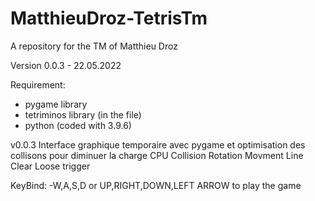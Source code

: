 # MatthieuDroz-TetrisTm
A repository for the TM of Matthieu Droz

Version 0.0.3 - 22.05.2022

Requirement: 
- pygame library
- tetriminos library (in the file)
- python (coded with 3.9.6)

v0.0.3
  Interface graphique temporaire avec pygame et optimisation des collisons pour diminuer la charge CPU
  Collision
  Rotation
  Movment
  Line Clear
  Loose trigger
  
KeyBind:
  -W,A,S,D or UP,RIGHT,DOWN,LEFT ARROW to play the game
